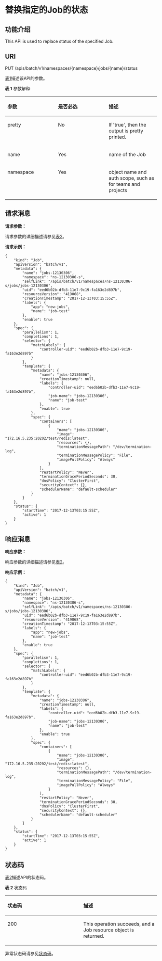 # 替换指定的Job的状态<a name="cce_02_0163"></a>

## 功能介绍<a name="section43760555"></a>

This API is used to replace status of the specified Job.

## URI<a name="section58300681"></a>

PUT /apis/batch/v1/namespaces/\{namespace\}/jobs/\{name\}/status

[表1](#d0e41971)描述该API的参数。

**表 1**  参数解释

<a name="d0e41971"></a>
<table><thead align="left"><tr id="row65203523"><th class="cellrowborder" valign="top" width="33.33333333333333%" id="mcps1.2.4.1.1"><p id="p65652297517"><a name="p65652297517"></a><a name="p65652297517"></a>参数</p>
</th>
<th class="cellrowborder" valign="top" width="33.33333333333333%" id="mcps1.2.4.1.2"><p id="p165661629135114"><a name="p165661629135114"></a><a name="p165661629135114"></a>是否必选</p>
</th>
<th class="cellrowborder" valign="top" width="33.33333333333333%" id="mcps1.2.4.1.3"><p id="p14567629115114"><a name="p14567629115114"></a><a name="p14567629115114"></a>描述</p>
</th>
</tr>
</thead>
<tbody><tr id="row59355196"><td class="cellrowborder" valign="top" width="33.33333333333333%" headers="mcps1.2.4.1.1 "><p id="p43041563"><a name="p43041563"></a><a name="p43041563"></a>pretty</p>
</td>
<td class="cellrowborder" valign="top" width="33.33333333333333%" headers="mcps1.2.4.1.2 "><p id="p63814603"><a name="p63814603"></a><a name="p63814603"></a>No</p>
</td>
<td class="cellrowborder" valign="top" width="33.33333333333333%" headers="mcps1.2.4.1.3 "><p id="p1600372"><a name="p1600372"></a><a name="p1600372"></a>If 'true', then the output is pretty printed.</p>
</td>
</tr>
<tr id="row14403349"><td class="cellrowborder" valign="top" width="33.33333333333333%" headers="mcps1.2.4.1.1 "><p id="p25820581"><a name="p25820581"></a><a name="p25820581"></a>name</p>
</td>
<td class="cellrowborder" valign="top" width="33.33333333333333%" headers="mcps1.2.4.1.2 "><p id="p11092289"><a name="p11092289"></a><a name="p11092289"></a>Yes</p>
</td>
<td class="cellrowborder" valign="top" width="33.33333333333333%" headers="mcps1.2.4.1.3 "><p id="p26060242"><a name="p26060242"></a><a name="p26060242"></a>name of the Job</p>
</td>
</tr>
<tr id="row33215594"><td class="cellrowborder" valign="top" width="33.33333333333333%" headers="mcps1.2.4.1.1 "><p id="p6108613"><a name="p6108613"></a><a name="p6108613"></a>namespace</p>
</td>
<td class="cellrowborder" valign="top" width="33.33333333333333%" headers="mcps1.2.4.1.2 "><p id="p25035657"><a name="p25035657"></a><a name="p25035657"></a>Yes</p>
</td>
<td class="cellrowborder" valign="top" width="33.33333333333333%" headers="mcps1.2.4.1.3 "><p id="p14622300"><a name="p14622300"></a><a name="p14622300"></a>object name and auth scope, such as for teams and projects</p>
</td>
</tr>
</tbody>
</table>

## 请求消息<a name="d0e42020"></a>

**请求参数：**

请求参数的详细描述请参见[表2](创建Job.md#table8040885)。

**请求示例：**

```
{
    "kind": "Job",
    "apiVersion": "batch/v1",
    "metadata": {
        "name": "jobs-12130306",
        "namespace": "ns-12130306-s",
        "selfLink": "/apis/batch/v1/namespaces/ns-12130306-s/jobs/jobs-12130306",
        "uid": "eed6b02b-dfb3-11e7-9c19-fa163e2d897b",
        "resourceVersion": "419068",
        "creationTimestamp": "2017-12-13T03:15:55Z",
        "labels": {
            "app": "new-jobs",
            "name": "job-test"
        },
        "enable": true
    },
    "spec": {
        "parallelism": 1,
        "completions": 1,
        "selector": {
            "matchLabels": {
                "controller-uid": "eed6b02b-dfb3-11e7-9c19-fa163e2d897b"
            }
        },
        "template": {
            "metadata": {
                "name": "jobs-12130306",
                "creationTimestamp": null,
                "labels": {
                    "controller-uid": "eed6b02b-dfb3-11e7-9c19-fa163e2d897b",
                    "job-name": "jobs-12130306",
                    "name": "job-test"
                },
                "enable": true
            },
            "spec": {
                "containers": [
                    {
                        "name": "jobs-12130306",
                        "image": "172.16.5.235:20202/test/redis:latest",
                        "resources": {},
                        "terminationMessagePath": "/dev/termination-log",
                        "terminationMessagePolicy": "File",
                        "imagePullPolicy": "Always"
                    }
                ],
                "restartPolicy": "Never",
                "terminationGracePeriodSeconds": 30,
                "dnsPolicy": "ClusterFirst",
                "securityContext": {},
                "schedulerName": "default-scheduler"
            }
        }
    },
    "status": {
        "startTime": "2017-12-13T03:15:55Z",
        "active": 1
    }
}
```

## 响应消息<a name="section24734697"></a>

**响应参数：**

响应参数的详细描述请参见[表2](创建Job.md#table8040885)。

**响应示例：**

```
{
    "kind": "Job",
    "apiVersion": "batch/v1",
    "metadata": {
        "name": "jobs-12130306",
        "namespace": "ns-12130306-s",
        "selfLink": "/apis/batch/v1/namespaces/ns-12130306-s/jobs/jobs-12130306",
        "uid": "eed6b02b-dfb3-11e7-9c19-fa163e2d897b",
        "resourceVersion": "419068",
        "creationTimestamp": "2017-12-13T03:15:55Z",
        "labels": {
            "app": "new-jobs",
            "name": "job-test"
        },
        "enable": true
    },
    "spec": {
        "parallelism": 1,
        "completions": 1,
        "selector": {
            "matchLabels": {
                "controller-uid": "eed6b02b-dfb3-11e7-9c19-fa163e2d897b"
            }
        },
        "template": {
            "metadata": {
                "name": "jobs-12130306",
                "creationTimestamp": null,
                "labels": {
                    "controller-uid": "eed6b02b-dfb3-11e7-9c19-fa163e2d897b",
                    "job-name": "jobs-12130306",
                    "name": "job-test"
                },
                "enable": true
            },
            "spec": {
                "containers": [
                    {
                        "name": "jobs-12130306",
                        "image": "172.16.5.235:20202/test/redis:latest",
                        "resources": {},
                        "terminationMessagePath": "/dev/termination-log",
                        "terminationMessagePolicy": "File",
                        "imagePullPolicy": "Always"
                    }
                ],
                "restartPolicy": "Never",
                "terminationGracePeriodSeconds": 30,
                "dnsPolicy": "ClusterFirst",
                "securityContext": {},
                "schedulerName": "default-scheduler"
            }
        }
    },
    "status": {
        "startTime": "2017-12-13T03:15:55Z",
        "active": 1
    }
}
```

## 状态码<a name="section21285686"></a>

[表2](#d0e42063)描述API的状态码。

**表 2**  状态码

<a name="d0e42063"></a>
<table><thead align="left"><tr id="row42895616"><th class="cellrowborder" valign="top" width="50%" id="mcps1.2.3.1.1"><p id="p51992856"><a name="p51992856"></a><a name="p51992856"></a>状态码</p>
</th>
<th class="cellrowborder" valign="top" width="50%" id="mcps1.2.3.1.2"><p id="p50671784"><a name="p50671784"></a><a name="p50671784"></a>描述</p>
</th>
</tr>
</thead>
<tbody><tr id="row10773849"><td class="cellrowborder" valign="top" width="50%" headers="mcps1.2.3.1.1 "><p id="p266578"><a name="p266578"></a><a name="p266578"></a>200</p>
</td>
<td class="cellrowborder" valign="top" width="50%" headers="mcps1.2.3.1.2 "><p id="p21592892"><a name="p21592892"></a><a name="p21592892"></a>This operation succeeds, and a Job resource object is returned.</p>
</td>
</tr>
</tbody>
</table>

异常状态码请参见[状态码](状态码.md)。

